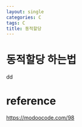 ```yaml
---
layout: single
categories: C
tags: C
title: 동적할당
---
```

# 동적할당 하는법

dd




# reference 
<https://modoocode.com/98>